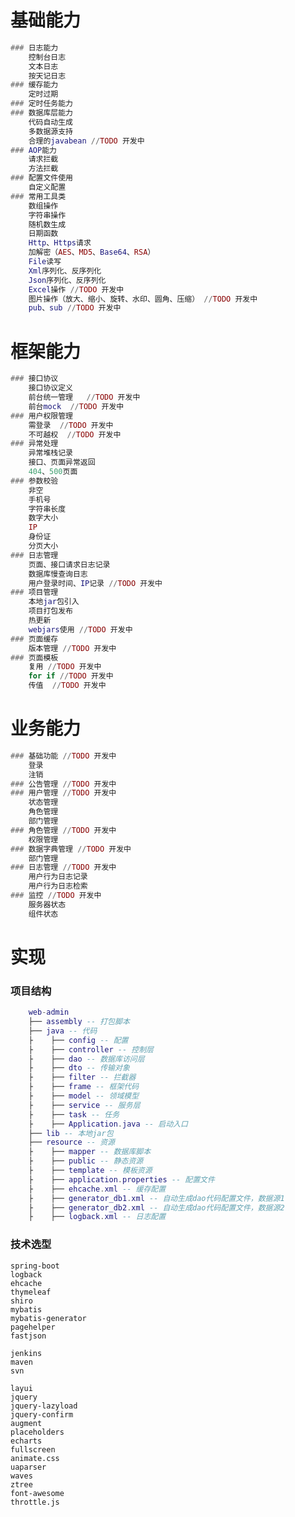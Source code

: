 # 基础能力
``` lua
### 日志能力
    控制台日志
    文本日志
    按天记日志
### 缓存能力
    定时过期
### 定时任务能力
### 数据库层能力
    代码自动生成
    多数据源支持
    合理的javabean //TODO 开发中
### AOP能力
    请求拦截 
    方法拦截 
### 配置文件使用
    自定义配置
### 常用工具类
    数组操作 
    字符串操作 
    随机数生成 
    日期函数
    Http、Https请求
    加解密（AES、MD5、Base64、RSA） 
    File读写
    Xml序列化、反序列化
    Json序列化、反序列化
    Excel操作 //TODO 开发中
    图片操作（放大、缩小、旋转、水印、圆角、压缩） //TODO 开发中
    pub、sub //TODO 开发中
```

# 框架能力
``` lua
### 接口协议
    接口协议定义
    前台统一管理   //TODO 开发中
    前台mock  //TODO 开发中
### 用户权限管理
    需登录  //TODO 开发中
    不可越权  //TODO 开发中
### 异常处理
    异常堆栈记录
    接口、页面异常返回
    404、500页面
### 参数校验
    非空
    手机号
    字符串长度
    数字大小
    IP
    身份证
    分页大小
### 日志管理
    页面、接口请求日志记录
    数据库慢查询日志
    用户登录时间、IP记录 //TODO 开发中
### 项目管理
    本地jar包引入
    项目打包发布
    热更新
    webjars使用 //TODO 开发中
### 页面缓存
    版本管理 //TODO 开发中
### 页面模板
    复用 //TODO 开发中
    for if //TODO 开发中
    传值  //TODO 开发中
```

# 业务能力
``` lua
### 基础功能 //TODO 开发中
    登录
    注销
### 公告管理 //TODO 开发中
### 用户管理 //TODO 开发中
    状态管理
    角色管理
    部门管理
### 角色管理 //TODO 开发中
    权限管理
### 数据字典管理 //TODO 开发中
    部门管理
### 日志管理 //TODO 开发中
    用户行为日志记录
    用户行为日志检索
### 监控 //TODO 开发中
    服务器状态
    组件状态
```
    
# 实现
### 项目结构
``` lua
    web-admin
    ├── assembly -- 打包脚本
    ├── java -- 代码
    ├    ├── config -- 配置
    ├    ├── controller -- 控制层
    ├    ├── dao -- 数据库访问层
    ├    ├── dto -- 传输对象
    ├    ├── filter -- 拦截器
    ├    ├── frame -- 框架代码
    ├    ├── model -- 领域模型
    ├    ├── service -- 服务层
    ├    ├── task -- 任务
    ├    ├── Application.java -- 启动入口
    ├── lib -- 本地jar包
    ├── resource -- 资源
    ├    ├── mapper -- 数据库脚本
    ├    ├── public -- 静态资源
    ├    ├── template -- 模板资源
    ├    ├── application.properties -- 配置文件
    ├    ├── ehcache.xml -- 缓存配置
    ├    ├── generator_db1.xml -- 自动生成dao代码配置文件，数据源1
    ├    ├── generator_db2.xml -- 自动生成dao代码配置文件，数据源2
    ├    ├── logback.xml -- 日志配置
```
### 技术选型
    spring-boot
    logback
    ehcache
    thymeleaf
    shiro
    mybatis
    mybatis-generator
    pagehelper
    fastjson
    
    jenkins
    maven
    svn

    layui
    jquery
    jquery-lazyload
    jquery-confirm
    augment
    placeholders
    echarts
    fullscreen
    animate.css
    uaparser 
    waves
    ztree
    font-awesome
    throttle.js